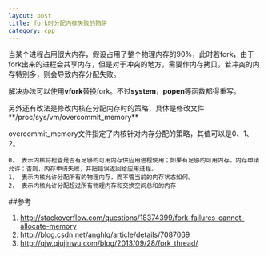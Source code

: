 ```yaml
---
layout: post
title: fork时分配内存失败的陷阱
category: cpp
---
```


当某个进程占用很大内存，假设占用了整个物理内存的90%，此时若fork，由于fork出来的进程会共享内存，但是对于冲突的地方，需要作内存拷贝。若冲突的内存特别多，则会导致内存分配失败。

解决办法可以使用**vfork**替换fork。不过**system**，**popen**等函数都得重写。

另外还有改法是修改内核在分配内存时的策略，具体是修改文件**/proc/sys/vm/overcommit_memory**

overcommit_memory文件指定了内核针对内存分配的策略，其值可以是0、1、2。    
                           
	0， 表示内核将检查是否有足够的可用内存供应用进程使用；如果有足够的可用内存，内存申请允许；否则，内存申请失败，并把错误返回给应用进程。 
	1， 表示内核允许分配所有的物理内存，而不管当前的内存状态如何。
	2， 表示内核允许分配超过所有物理内存和交换空间总和的内存

##参考
1. <http://stackoverflow.com/questions/18374399/fork-failures-cannot-allocate-memory>
1. <http://blog.csdn.net/anghlq/article/details/7087069>
1. <http://qjw.qiujinwu.com/blog/2013/09/28/fork_thread/>

